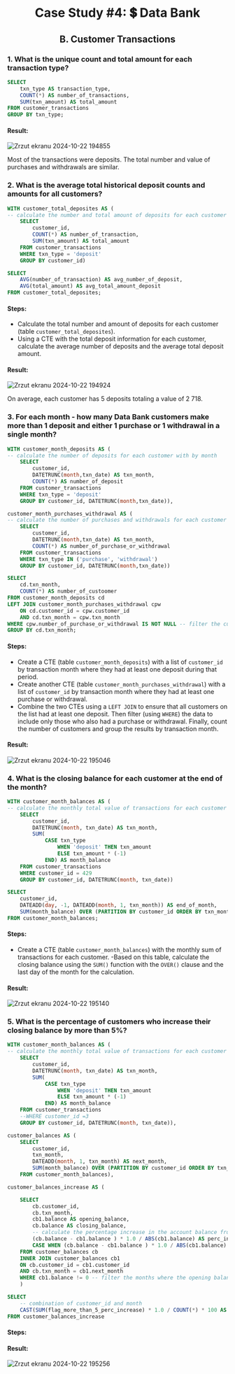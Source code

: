 # <p align="center">  Case Study #4: 💲 Data Bank
 
## <p align="center"> B. Customer Transactions

### 1. What is the unique count and total amount for each transaction type?

````sql
SELECT 
	txn_type AS transaction_type,
	COUNT(*) AS number_of_transactions,
	SUM(txn_amount) AS total_amount
FROM customer_transactions
GROUP BY txn_type;
````

#### Result:
![Zrzut ekranu 2024-10-22 194855](https://github.com/user-attachments/assets/db45b7fa-db90-43c3-9204-c315b2a01157)

Most of the transactions were deposits. The total number and value of purchases and withdrawals are similar.

### 2. What is the average total historical deposit counts and amounts for all customers?

````sql
WITH customer_total_deposites AS (
-- calculate the number and total amount of deposits for each customer
	SELECT 
		customer_id,
		COUNT(*) AS number_of_transaction,
		SUM(txn_amount) AS total_amount
	FROM customer_transactions
	WHERE txn_type = 'deposit'
	GROUP BY customer_id)

SELECT 
	AVG(number_of_transaction) AS avg_number_of_deposit,
	AVG(total_amount) AS avg_total_amount_deposit
FROM customer_total_deposites;
````

#### Steps:
- Calculate the total number and amount of deposits for each customer (table ```customer_total_deposites```).
- Using a CTE with the total deposit information for each customer, calculate the average number of deposits and the average total deposit amount.

#### Result:
![Zrzut ekranu 2024-10-22 194924](https://github.com/user-attachments/assets/81c3351b-9468-4d90-964d-ac8dae1b09f3)

On average, each customer has 5 deposits totaling a value of 2 718.

### 3. For each month - how many Data Bank customers make more than 1 deposit and either 1 purchase or 1 withdrawal in a single month?

````sql
WITH customer_month_deposits AS (
-- calculate the number of deposits for each customer with by month
	SELECT 
		customer_id,
		DATETRUNC(month,txn_date) AS txn_month,
		COUNT(*) AS number_of_deposit
	FROM customer_transactions
	WHERE txn_type = 'deposit'
	GROUP BY customer_id, DATETRUNC(month,txn_date)),

customer_month_purchases_withdrawal AS (
-- calculate the number of purchases and withdrawals for each customer by month
	SELECT 
		customer_id,
		DATETRUNC(month,txn_date) AS txn_month,
		COUNT(*) AS number_of_purchase_or_withdrawal
	FROM customer_transactions
	WHERE txn_type IN ('purchase', 'withdrawal')
	GROUP BY customer_id, DATETRUNC(month,txn_date))

SELECT 
	cd.txn_month,
	COUNT(*) AS number_of_custoomer
FROM customer_month_deposits cd
LEFT JOIN customer_month_purchases_withdrawal cpw
	ON cd.customer_id = cpw.customer_id
	AND cd.txn_month = cpw.txn_month
WHERE cpw.number_of_purchase_or_withdrawal IS NOT NULL -- filter the customers who have made purchases or withdrawals in each month
GROUP BY cd.txn_month;
````
#### Steps:
- Create a CTE (table ```customer_month_deposits```) with a list of ```customer_id``` by transaction month where they had at least one deposit during that period.
- Create another CTE (table ```customer_month_purchases_withdrawal```) with a list of ```customer_id``` by transaction month where they had at least one purchase or withdrawal.
- Combine the two CTEs using a ```LEFT JOIN``` to ensure that all customers on the list had at least one deposit. Then filter (using ```WHERE```) the data to include only those who also had a purchase or withdrawal. Finally, count the number of customers and group the results by transaction month.

#### Result:
![Zrzut ekranu 2024-10-22 195046](https://github.com/user-attachments/assets/77013286-5db5-47c2-b118-ea1f651709a2)


### 4. What is the closing balance for each customer at the end of the month?

````sql
WITH customer_month_balances AS (
-- calculate the monthly total value of transactions for each customer
	SELECT
		customer_id,
		DATETRUNC(month, txn_date) AS txn_month,
		SUM(
			CASE txn_type
				WHEN 'deposit' THEN txn_amount
				ELSE txn_amount * (-1)
			END) AS month_balance
	FROM customer_transactions
	WHERE customer_id = 429
	GROUP BY customer_id, DATETRUNC(month, txn_date))

SELECT 
	customer_id,
	DATEADD(day, -1, DATEADD(month, 1, txn_month)) AS end_of_month,
	SUM(month_balance) OVER (PARTITION BY customer_id ORDER BY txn_month ASC) AS closing_balance
FROM customer_month_balances;
````
#### Steps:
- Create a CTE (table ```customer_month_balances```) with the monthly sum of transactions for each customer.
-Based on this table, calculate the closing balance using the ```SUM()``` function with the ```OVER()``` clause and the last day of the month for the calculation.

#### Result:
![Zrzut ekranu 2024-10-22 195140](https://github.com/user-attachments/assets/b638c17f-7e1d-4c32-bc9e-ee74ee5f62d0)


### 5. What is the percentage of customers who increase their closing balance by more than 5%?

````sql
WITH customer_month_balances AS (
-- calculate the monthly total value of transactions for each customer
	SELECT
		customer_id,
		DATETRUNC(month, txn_date) AS txn_month,
		SUM(
			CASE txn_type
				WHEN 'deposit' THEN txn_amount
				ELSE txn_amount * (-1)
			END) AS month_balance
	FROM customer_transactions
	--WHERE customer_id =3
	GROUP BY customer_id, DATETRUNC(month, txn_date)),

customer_balances AS (
	SELECT 
		customer_id,
		txn_month,
		DATEADD(month, 1, txn_month) AS next_month,
		SUM(month_balance) OVER (PARTITION BY customer_id ORDER BY txn_month ASC) AS balance
	FROM customer_month_balances),

customer_balances_increase AS (

	SELECT 
		cb.customer_id,
		cb.txn_month,
		cb1.balance AS opening_balance,
		cb.balance AS closing_balance,
		-- calculate the percentage increase in the account balance from the start to the end of the month
		(cb.balance - cb1.balance ) * 1.0 / ABS(cb1.balance) AS perc_increase,
		CASE WHEN (cb.balance - cb1.balance ) * 1.0 / ABS(cb1.balance)  > 0.05 THEN 1 ELSE 0 END AS flag_more_than_5_perc_increase
	FROM customer_balances cb
	INNER JOIN customer_balances cb1
	ON cb.customer_id = cb1.customer_id 
	AND cb.txn_month = cb1.next_month
	WHERE cb1.balance != 0 -- filter the months where the opening balance was 0, bacouse the percentage increase is undefined
	)

SELECT 
	-- combination of customer_id and month 
	CAST(SUM(flag_more_than_5_perc_increase) * 1.0 / COUNT(*) * 100 AS NUMERIC(4,1)) AS perc_of_observation_increasing_balance
FROM customer_balances_increase
````

#### Steps:

#### Result:
![Zrzut ekranu 2024-10-22 195256](https://github.com/user-attachments/assets/49653b7f-3d9a-43bc-b6fe-869d709d09b4)
